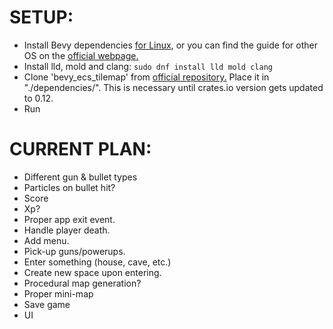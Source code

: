 # SETUP:

- Install Bevy dependencies [for Linux](https://github.com/bevyengine/bevy/blob/main/docs/linux_dependencies.md), or you can find the guide for other OS on the [official webpage.](www.bevyengine.org)
- Install lld, mold and clang:
  `sudo dnf install lld mold clang`
- Clone 'bevy_ecs_tilemap' from [official repository.](https://github.com/StarArawn/bevy_ecs_tilemap) Place it in "./dependencies/".
  This is necessary until crates.io version gets updated to 0.12.
- Run

# CURRENT PLAN:

- Different gun & bullet types
- Particles on bullet hit?
- Score
- Xp?
- Proper app exit event.
- Handle player death.
- Add menu.
- Pick-up guns/powerups.
- Enter something (house, cave, etc.)
- Create new space upon entering.
- Procedural map generation?
- Proper mini-map
- Save game
- UI
